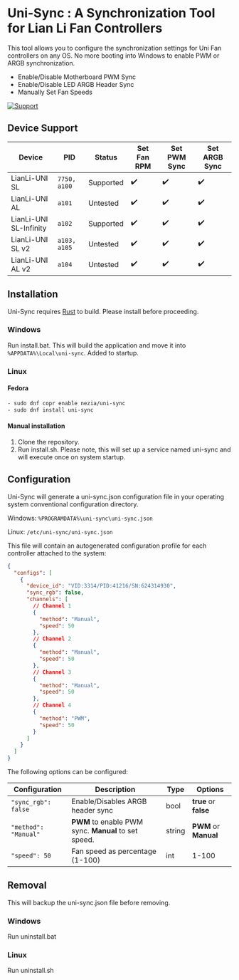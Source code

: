 # Uni-Sync : A Synchronization Tool for Lian Li Fan Controllers

This tool allows you to configure the synchronization settings for Uni Fan controllers on any OS. No more booting into Windows to enable PWM or ARGB synchronization.

- Enable/Disable Motherboard PWM Sync
- Enable/Disable LED ARGB Header Sync
- Manually Set Fan Speeds

[![Support](https://img.shields.io/badge/Support-Buy_Me_A_Coffee-yellow?style=for-the-badge&logo=buy%20me%20a%20coffee&color=FFDD00)](https://www.buymeacoffee.com/CameronHalter)

## Device Support

| Device                 | PID          | Status    | Set Fan RPM | Set PWM Sync | Set ARGB Sync |
| ---------------------- | ------------ | --------- | ----------- | ------------ | ------------- |
| LianLi-UNI SL          | `7750, a100` | Supported | ✔️          | ✔️           | ✔️            |
| LianLi-UNI AL          | `a101`       | Untested  | ✔️          | ✔️           | ✔️            |
| LianLi-UNI SL-Infinity | `a102`       | Supported | ✔️          | ✔️           | ✔️            |
| LianLi-UNI SL v2       | `a103, a105` | Untested  | ✔️          | ✔️           | ✔️            |
| LianLi-UNI AL v2       | `a104`       | Untested  | ✔️          | ✔️           | ✔️            |

## Installation

Uni-Sync requires [Rust](https://www.rust-lang.org/learn/get-started) to build. Please install before proceeding.

### Windows

Run install.bat. This will build the application and move it into `%APPDATA%\Local\uni-sync`. Added to startup.

### Linux

#### Fedora

```bash
- sudo dnf copr enable nezia/uni-sync 
- sudo dnf install uni-sync
```

#### Manual installation

1. Clone the repository.
2. Run install.sh. Please note, this will set up a service named uni-sync and will execute once on system startup.

## Configuration

Uni-Sync will generate a uni-sync.json configuration file in your operating system conventional configuration directory.

Windows: `%PROGRAMDATA%\uni-sync\uni-sync.json`

Linux: `/etc/uni-sync/uni-sync.json`

This file will contain an autogenerated configuration profile for each controller attached to the system:

```json
{
  "configs": [
    {
      "device_id": "VID:3314/PID:41216/SN:624314930",
      "sync_rgb": false,
      "channels": [
        // Channel 1
        {
          "method": "Manual",
          "speed": 50
        },
        // Channel 2
        {
          "method": "Manual",
          "speed": 50
        },
        // Channel 3
        {
          "method": "Manual",
          "speed": 50
        },
        // Channel 4
        {
          "method": "PWM",
          "speed": 50
        }
      ]
    }
  ]
}
```

The following options can be configured:

| Configuration        | Description                                          | Type   | Options               |
| -------------------- | ---------------------------------------------------- | ------ | --------------------- |
| `"sync_rgb": false`  | Enable/Disables ARGB header sync                     | bool   | **true** or **false** |
| `"method": "Manual"` | **PWM** to enable PWM sync. **Manual** to set speed. | string | **PWM** or **Manual** |
| `"speed": 50`        | Fan speed as percentage (1-100)                      | int    | 1-100                 |

## Removal

This will backup the uni-sync.json file before removing.

### Windows

Run uninstall.bat

### Linux

Run uninstall.sh
